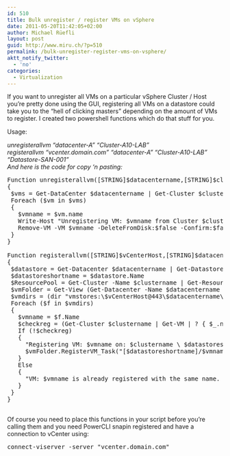 ```yaml
---
id: 510
title: Bulk unregister / register VMs on vSphere
date: 2011-05-20T11:42:05+02:00
author: Michael Rüefli
layout: post
guid: http://www.miru.ch/?p=510
permalink: /bulk-unregister-register-vms-on-vsphere/
aktt_notify_twitter:
  - 'no'
categories:
  - Virtualization
---
```

If you want to unregister all VMs on a particular vSphere Cluster / Host you&#8217;re pretty done using the GUI, registering all VMs on a datastore could take you to the &#8220;hell of clicking masters&#8221; depending on the amount of VMs to register. I created two powershell functions which do that stuff for you.

Usage:

<address>
  unregisterallvm &#8220;datacenter-A&#8221; &#8220;Cluster-A10-LAB&#8221;
</address>

<address>
  registerallvm &#8220;vcenter.domain.com&#8221; &#8220;datacenter-A&#8221; &#8220;Cluster-A10-LAB&#8221; &#8220;Datastore-SAN-001&#8221;
</address>

<address>
</address>

<address>
  And here is the code for copy &#8216;n pasting:<br />
</address>

<pre>Function unregisterallvm([STRING]$datacentername,[STRING]$clustername)
{
 $vms = Get-DataCenter $datacentername | Get-Cluster $clustername | get-vm
 Foreach ($vm in $vms)
 {
   $vmname = $vm.name
   Write-Host "Unregistering VM: $vmname from Cluster $clustername"
   Remove-VM -VM $vmname -DeleteFromDisk:$false -Confirm:$false -RunAsync
 }
}

Function registerallvm([STRING]$vCenterHost,[STRING]$datacentername,[STRING]$clustername,[STRING]$datastorename)
{
 $datastore = Get-Datacenter $datacentername | Get-Datastore | ? {$_.name -match $datastorename}
 $datastoreshortname = $datastore.Name
 $ResourcePool = Get-Cluster -Name $clustername | Get-ResourcePool | Get-View
 $vmFolder = Get-View (Get-Datacenter -Name $datacentername | Get-Folder -Name "vm").id
 $vmdirs = (dir "vmstores:\$vCenterHost@443\$datacentername\$datastoreshortname\")
 Foreach ($f in $vmdirs)
 {
   $vmname = $f.Name
   $checkreg = (Get-Cluster $clustername | Get-VM | ? { $_.name -match $vmname})
   If (!$checkreg)
   {
     "Registering VM: $vmname on: $clustername \ $datastoreshortname"
     $vmFolder.RegisterVM_Task("[$datastoreshortname]/$vmname/$vmname.vmx", $vmname, $false, $ResourcePool.MoRef, $null)   
   }
   Else
   {
     "VM: $vmname is already registered with the same name. Skipping...."
   }
 }
}

</pre>

Of course you need to place this functions in your script before you&#8217;re calling them and you need PowerCLI snapin registered and have a connection to vCenter using:

<pre>connect-viserver -server "vcenter.domain.com" 
</pre>
